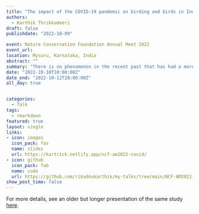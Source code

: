 ```yaml
---
title: "The impact of the COVID-19 pandemic on birding and birds in India"
authors: 
  - Karthik Thrikkadeeri
draft: false
publishdate: "2022-10-09"

event: Nature Conservation Foundation Annual Meet 2022
event_url: 
location: Mysuru, Karnataka, India
abstract: ""
summary: "There is no phenomenon in the recent past that has had a more devastating impact on human life than the COVID-19 pandemic. A speed talk summarising how this phenomenon has affected citizen science efforts in bird monitoring in India."
date: "2022-10-10T10:00:00Z"
date_end: "2022-10-12T20:00:00Z"
all_day: true


categories:
  - Talk
tags:
  - rmarkdown
featured: true
layout: single
links:
- icon: images
  icon_pack: fas
  name: slides
  url: https://kartrick.netlify.app/ncf-am2022-covid/
- icon: github
  icon_pack: fab
  name: code
  url: https://github.com/rikudoukarthik/my-talks/tree/main/NCF-AM2022-covid
show_post_time: false
---
```



For more details, see an older but longer presentation of the same study [here](https://kartrick.com/talk/2022_ioc-covid-ebirding/).